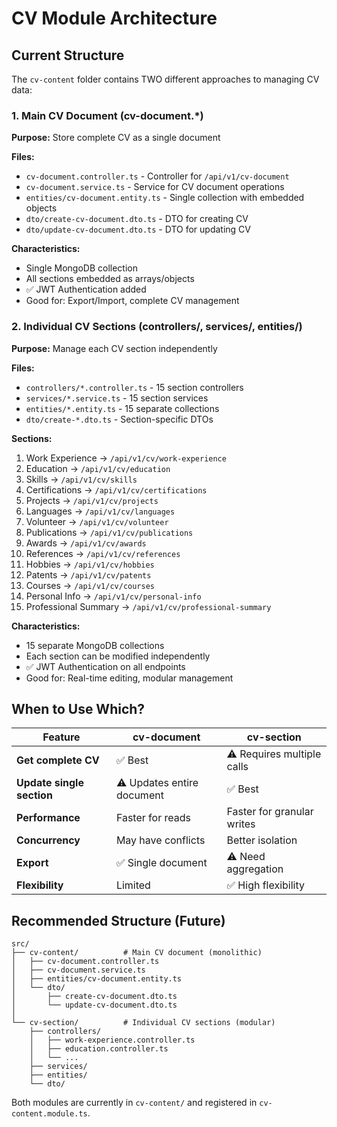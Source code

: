 # CV Module Architecture

## Current Structure

The `cv-content` folder contains TWO different approaches to managing CV data:

### 1. Main CV Document (cv-document.*)
**Purpose:** Store complete CV as a single document

**Files:**
- `cv-document.controller.ts` - Controller for `/api/v1/cv-document`
- `cv-document.service.ts` - Service for CV document operations
- `entities/cv-document.entity.ts` - Single collection with embedded objects
- `dto/create-cv-document.dto.ts` - DTO for creating CV
- `dto/update-cv-document.dto.ts` - DTO for updating CV

**Characteristics:**
- Single MongoDB collection
- All sections embedded as arrays/objects
- ✅ JWT Authentication added
- Good for: Export/Import, complete CV management

### 2. Individual CV Sections (controllers/, services/, entities/)
**Purpose:** Manage each CV section independently

**Files:**
- `controllers/*.controller.ts` - 15 section controllers
- `services/*.service.ts` - 15 section services
- `entities/*.entity.ts` - 15 separate collections
- `dto/create-*.dto.ts` - Section-specific DTOs

**Sections:**
1. Work Experience → `/api/v1/cv/work-experience`
2. Education → `/api/v1/cv/education`
3. Skills → `/api/v1/cv/skills`
4. Certifications → `/api/v1/cv/certifications`
5. Projects → `/api/v1/cv/projects`
6. Languages → `/api/v1/cv/languages`
7. Volunteer → `/api/v1/cv/volunteer`
8. Publications → `/api/v1/cv/publications`
9. Awards → `/api/v1/cv/awards`
10. References → `/api/v1/cv/references`
11. Hobbies → `/api/v1/cv/hobbies`
12. Patents → `/api/v1/cv/patents`
13. Courses → `/api/v1/cv/courses`
14. Personal Info → `/api/v1/cv/personal-info`
15. Professional Summary → `/api/v1/cv/professional-summary`

**Characteristics:**
- 15 separate MongoDB collections
- Each section can be modified independently
- ✅ JWT Authentication on all endpoints
- Good for: Real-time editing, modular management

## When to Use Which?

| Feature | cv-document | cv-section |
|---------|-------------|------------|
| **Get complete CV** | ✅ Best | ⚠️ Requires multiple calls |
| **Update single section** | ⚠️ Updates entire document | ✅ Best |
| **Performance** | Faster for reads | Faster for granular writes |
| **Concurrency** | May have conflicts | Better isolation |
| **Export** | ✅ Single document | ⚠️ Need aggregation |
| **Flexibility** | Limited | ✅ High flexibility |

## Recommended Structure (Future)

```
src/
├── cv-content/          # Main CV document (monolithic)
│   ├── cv-document.controller.ts
│   ├── cv-document.service.ts
│   ├── entities/cv-document.entity.ts
│   └── dto/
│       ├── create-cv-document.dto.ts
│       └── update-cv-document.dto.ts
│
└── cv-section/          # Individual CV sections (modular)
    ├── controllers/
    │   ├── work-experience.controller.ts
    │   ├── education.controller.ts
    │   └── ...
    ├── services/
    ├── entities/
    └── dto/
```

Both modules are currently in `cv-content/` and registered in `cv-content.module.ts`.

